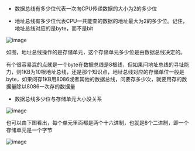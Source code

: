 * 数据总线有多少位代表一次向CPU传递数据的大小为2的多少位    

* 地址总线有多少位代表CPU一共能查的数据的地址最大为2的多少位。记住，地址总线对应的是byte，而不是bit    

![image](https://user-images.githubusercontent.com/74129445/152674231-6c6c1c15-8c53-4ffa-aaae-d459fb30f55d.png)   

如图，地址总线操作的是存储单元，这个存储单元多少位是由数据总线决定的。     


有个很容易混的点就是一个byte在数据总线是8根线，但如果问地址总线的寻址能力，则1KB为10根地址总线，还是那个知识点，地址总线对应的存储单位一般是byte，如果问存1KB用8086或者其他的数据总线，问要存多少次，就要用存的数据量除以8086一次存的数据量    



* 数据总线多少位与存储单元大小没关系   



![image](https://user-images.githubusercontent.com/74129445/152963802-d0668122-d54e-4b96-9b3c-3e364d61aec1.png)   


也可以由下图看出，每个单元里面都是两个十六进制，也就是8个二进制，即一个存储单元是一个字节   


![image](https://user-images.githubusercontent.com/74129445/153330900-ee6a19ed-9a00-45b8-b6ac-960bc9555ea0.png)


